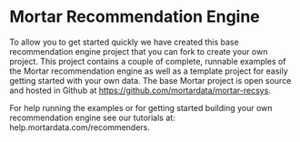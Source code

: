 # Mortar Recommendation Engine

To allow you to get started quickly we have created this base recommendation engine project that you can fork to create your own project.  This project contains a couple of complete, runnable examples of the Mortar recommendation engine as well as a template project for easily getting started with your own data. The base Mortar project is open source and hosted in Github at https://github.com/mortardata/mortar-recsys.

For help running the examples or for getting started building your own recommendation engine see our tutorials at: help.mortardata.com/recommenders.
